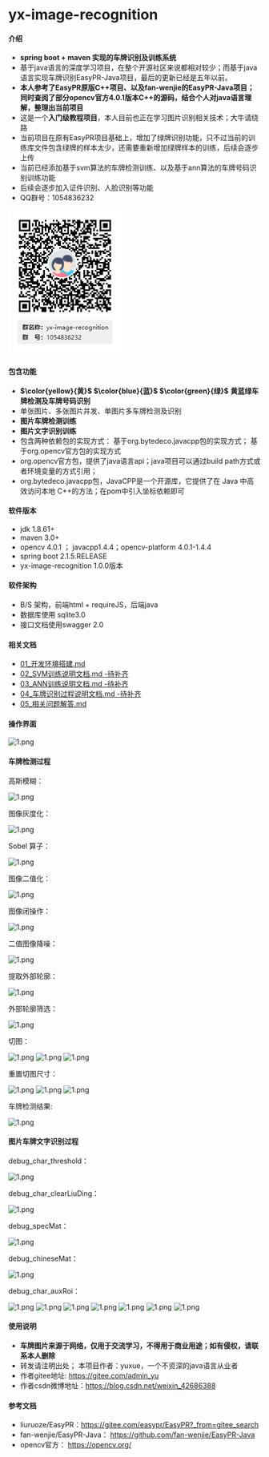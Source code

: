# yx-image-recognition

#### 介绍
- **spring boot + maven 实现的车牌识别及训练系统**
- 基于java语言的深度学习项目，在整个开源社区来说都相对较少；而基于java语言实现车牌识别EasyPR-Java项目，最后的更新已经是五年以前。
- **本人参考了EasyPR原版C++项目、以及fan-wenjie的EasyPR-Java项目；同时查阅了部分opencv官方4.0.1版本C++的源码，结合个人对java语言理解，整理出当前项目**
- 这是一个**入门级教程项目**，本人目前也正在学习图片识别相关技术；大牛请绕路
- 当前项目在原有EasyPR项目基础上，增加了绿牌识别功能，只不过当前的训练库文件包含绿牌的样本太少，还需要重新增加绿牌样本的训练，后续会逐步上传
- 当前已经添加基于svm算法的车牌检测训练、以及基于ann算法的车牌号码识别训练功能
- 后续会逐步加入证件识别、人脸识别等功能
- QQ群号：1054836232

![1.png](./doc/doc_image/yx-image-recognition群二维码.png)



#### 包含功能

- ****$\color{yellow}{黄}$** **$\color{blue}{蓝}$** **$\color{green}{绿}$**** **黄蓝绿车牌检测及车牌号码识别**
- 单张图片、多张图片并发、单图片多车牌检测及识别
- **图片车牌检测训练**
- **图片文字识别训练**
- 包含两种依赖包的实现方式： 基于org.bytedeco.javacpp包的实现方式； 基于org.opencv官方包的实现方式
- org.opencv官方包，提供了java语言api；java项目可以通过build path方式或者环境变量的方式引用；
- org.bytedeco.javacpp包，JavaCPP是一个开源库，它提供了在 Java 中高效访问本地 C++的方法；在pom中引入坐标依赖即可

#### 软件版本
- jdk 1.8.61+
- maven 3.0+
- opencv 4.0.1 ； javacpp1.4.4；opencv-platform 4.0.1-1.4.4
- spring boot 2.1.5.RELEASE
- yx-image-recognition 1.0.0版本

#### 软件架构
- B/S 架构，前端html + requireJS，后端java
- 数据库使用 sqlite3.0
- 接口文档使用swagger 2.0



#### 相关文档
- [01_开发环境搭建.md](./doc/01_开发环境搭建.md)
- [02_SVM训练说明文档.md -待补齐](./doc/02_SVM训练说明文档.md)
- [03_ANN训练说明文档.md -待补齐](./doc/03_ANN训练说明文档.md)
- [04_车牌识别过程说明文档.md -待补齐](./doc/04_车牌识别过程说明文档.md)
- [05_相关问题解答.md](./doc/05_相关问题解答.md)



#### 操作界面
![1.png](./doc/doc_image/1.png)

#### 车牌检测过程

高斯模糊：

![1.png](./doc/doc_image/debug_GaussianBlur.jpg)

图像灰度化：

![1.png](./doc/doc_image/debug_gray.jpg)

Sobel 算子：

![1.png](./doc/doc_image/debug_Sobel.jpg)

图像二值化：

![1.png](./doc/doc_image/debug_threshold.jpg)

图像闭操作：

![1.png](./doc/doc_image/debug_morphology.jpg)

二值图像降噪：

![1.png](./doc/doc_image/debug_morphology1.jpg)

提取外部轮廓：

![1.png](./doc/doc_image/debug_Contours.jpg)

外部轮廓筛选：

![1.png](./doc/doc_image/107_screenblock.jpg)

切图：

![1.png](./doc/doc_image/debug_crop_1.jpg)
![1.png](./doc/doc_image/debug_crop_2.jpg)
![1.png](./doc/doc_image/debug_crop_3.jpg)

重置切图尺寸：

![1.png](./doc/doc_image/debug_resize_1.jpg)
![1.png](./doc/doc_image/debug_resize_2.jpg)
![1.png](./doc/doc_image/debug_resize_3.jpg)

车牌检测结果:

![1.png](./doc/doc_image/result_0.png)

#### 图片车牌文字识别过程

debug_char_threshold：

![1.png](./doc/doc_image/debug_char_threshold.jpg)

debug_char_clearLiuDing：

![1.png](./doc/doc_image/debug_char_clearLiuDing.jpg)

debug_specMat：

![1.png](./doc/doc_image/debug_specMat.jpg)

debug_chineseMat：

![1.png](./doc/doc_image/debug_chineseMat.jpg)

debug_char_auxRoi：

![1.png](./doc/doc_image/debug_char_auxRoi_0.jpg)
![1.png](./doc/doc_image/debug_char_auxRoi_1.jpg)
![1.png](./doc/doc_image/debug_char_auxRoi_2.jpg)
![1.png](./doc/doc_image/debug_char_auxRoi_3.jpg)
![1.png](./doc/doc_image/debug_char_auxRoi_4.jpg)
![1.png](./doc/doc_image/debug_char_auxRoi_5.jpg)
![1.png](./doc/doc_image/debug_char_auxRoi_6.jpg)


#### 使用说明

- **车牌图片来源于网络，仅用于交流学习，不得用于商业用途；如有侵权，请联系本人删除**
- 转发请注明出处； 本项目作者：yuxue，一个不资深的java语言从业者
- 作者gitee地址: https://gitee.com/admin_yu
- 作者csdn微博地址：https://blog.csdn.net/weixin_42686388

#### 参考文档

- liuruoze/EasyPR：https://gitee.com/easypr/EasyPR?_from=gitee_search
- fan-wenjie/EasyPR-Java： https://github.com/fan-wenjie/EasyPR-Java
- opencv官方： https://opencv.org/


